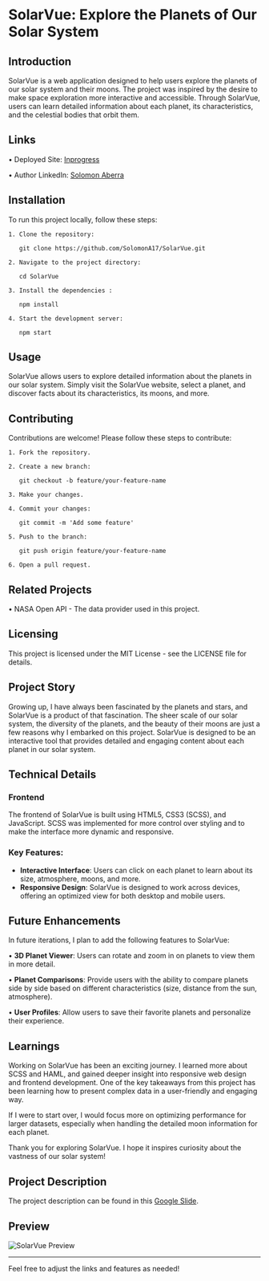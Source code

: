 # SolarVue: Explore the Planets of Our Solar System

## Introduction

SolarVue is a web application designed to help users explore the planets of our solar system and their moons. The project was inspired by the desire to make space exploration more interactive and accessible. Through SolarVue, users can learn detailed information about each planet, its characteristics, and the celestial bodies that orbit them.

## Links

• Deployed Site: [Inprogress](https://github.com/SolomonA17)

• Author LinkedIn: [Solomon Aberra](https://www.linkedin.com/in/solomon-aberra17/)

## Installation

To run this project locally, follow these steps:

    1. Clone the repository:
    
       git clone https://github.com/SolomonA17/SolarVue.git

    2. Navigate to the project directory:
    
       cd SolarVue
       
    3. Install the dependencies :
       
       npm install
       
    4. Start the development server:
       
       npm start

## Usage

SolarVue allows users to explore detailed information about the planets in our solar system. Simply visit the SolarVue website, select a planet, and discover facts about its characteristics, its moons, and more.

## Contributing

Contributions are welcome! Please follow these steps to contribute:

    1. Fork the repository.
    
    2. Create a new branch:
      
       git checkout -b feature/your-feature-name
       
    3. Make your changes.
    
    4. Commit your changes:
      
       git commit -m 'Add some feature'
       
    5. Push to the branch:
       
       git push origin feature/your-feature-name
       
    6. Open a pull request.

## Related Projects

• NASA Open API - The data provider used in this project.

## Licensing

This project is licensed under the MIT License - see the LICENSE file for details.

## Project Story

Growing up, I have always been fascinated by the planets and stars, and SolarVue is a product of that fascination. The sheer scale of our solar system, the diversity of the planets, and the beauty of their moons are just a few reasons why I embarked on this project. SolarVue is designed to be an interactive tool that provides detailed and engaging content about each planet in our solar system.

## Technical Details

### Frontend

The frontend of SolarVue is built using HTML5, CSS3 (SCSS), and JavaScript. SCSS was implemented for more control over styling and to make the interface more dynamic and responsive.

### Key Features:

- **Interactive Interface**: Users can click on each planet to learn about its size, atmosphere, moons, and more.
- **Responsive Design**: SolarVue is designed to work across devices, offering an optimized view for both desktop and mobile users.

## Future Enhancements

In future iterations, I plan to add the following features to SolarVue:

• **3D Planet Viewer**: Users can rotate and zoom in on planets to view them in more detail.

• **Planet Comparisons**: Provide users with the ability to compare planets side by side based on different characteristics (size, distance from the sun, atmosphere).

• **User Profiles**: Allow users to save their favorite planets and personalize their experience.

## Learnings

Working on SolarVue has been an exciting journey. I learned more about SCSS and HAML, and gained deeper insight into responsive web design and frontend development. One of the key takeaways from this project has been learning how to present complex data in a user-friendly and engaging way.

If I were to start over, I would focus more on optimizing performance for larger datasets, especially when handling the detailed moon information for each planet.

Thank you for exploring SolarVue. I hope it inspires curiosity about the vastness of our solar system!

## Project Description

The project description can be found in this [Google Slide](https://docs.google.com/document/d/your-link-here).

## Preview
![SolarVue Preview](https://your-image-link.com)

---

Feel free to adjust the links and features as needed!
